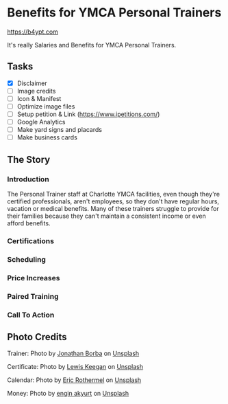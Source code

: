 # Benefits for YMCA Personal Trainers

https://b4ypt.com

It's really Salaries and Benefits for YMCA Personal Trainers.

## Tasks

- [x] Disclaimer
- [ ] Image credits
- [ ] Icon & Manifest
- [ ] Optimize image files
- [ ] Setup petition & Link (https://www.ipetitions.com/)
- [ ] Google Analytics
- [ ] Make yard signs and placards
- [ ] Make business cards

## The Story

### Introduction

The Personal Trainer staff at Charlotte YMCA facilities, even though they're certified professionals, aren't employees, so they don't have regular hours, vacation or medical benefits. Many of these trainers struggle to provide for their families because they can't maintain a consistent income or even afford benefits.

### Certifications


### Scheduling


### Price Increases


### Paired Training


### Call To Action


## Photo Credits

Trainer: Photo by <a href="https://unsplash.com/@jonathanborba?utm_content=creditCopyText&utm_medium=referral&utm_source=unsplash">Jonathan Borba</a> on <a href="https://unsplash.com/photos/woman-kneeling-beside-man-R0y_bEUjiOM?utm_content=creditCopyText&utm_medium=referral&utm_source=unsplash">Unsplash</a>
  
Certificate: Photo by <a href="https://unsplash.com/@skillscouter?utm_content=creditCopyText&utm_medium=referral&utm_source=unsplash">Lewis Keegan</a> on <a href="https://unsplash.com/photos/text-XQaqV5qYcXg?utm_content=creditCopyText&utm_medium=referral&utm_source=unsplash">Unsplash</a>
  
Calendar: Photo by <a href="https://unsplash.com/@erothermel?utm_content=creditCopyText&utm_medium=referral&utm_source=unsplash">Eric Rothermel</a> on <a href="https://unsplash.com/photos/white-printer-paperr-FoKO4DpXamQ?utm_content=creditCopyText&utm_medium=referral&utm_source=unsplash">Unsplash</a>

Money: Photo by <a href="https://unsplash.com/@enginakyurt?utm_content=creditCopyText&utm_medium=referral&utm_source=unsplash">engin akyurt</a> on <a href="https://unsplash.com/photos/a-close-up-of-a-bunch-of-money-CTsI2OuMYaM?utm_content=creditCopyText&utm_medium=referral&utm_source=unsplash">Unsplash</a>
  